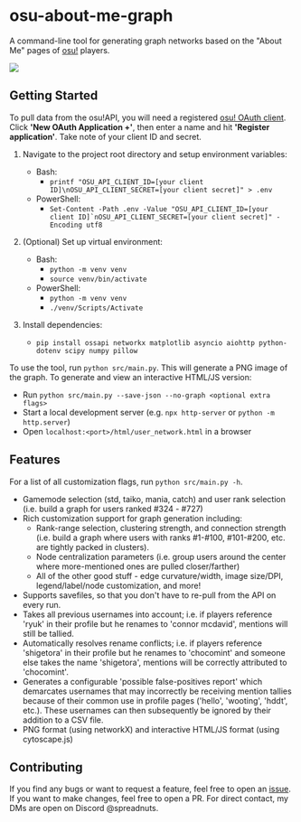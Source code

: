 # osu-about-me-graph

A command-line tool for generating graph networks based on the "About Me" pages of [osu!](https://osu.ppy.sh) players.

![](media/example-500.png)

## Getting Started
To pull data from the osu!API, you will need a registered [osu! OAuth client](https://osu.ppy.sh/home/account/edit). Click **'New OAuth Application +'**, then enter a name and hit **'Register application'**. Take note of your client ID and secret.

1. Navigate to the project root directory and setup environment variables:
    - Bash:
        - `printf "OSU_API_CLIENT_ID=[your client ID]\nOSU_API_CLIENT_SECRET=[your client secret]" > .env`
    - PowerShell:
        - ``Set-Content -Path .env -Value "OSU_API_CLIENT_ID=[your client ID]`nOSU_API_CLIENT_SECRET=[your client secret]" -Encoding utf8``

2. (Optional) Set up virtual environment:
    - Bash:
        - `python -m venv venv`
        - `source venv/bin/activate`
    - PowerShell:
        - `python -m venv venv`
        - `./venv/Scripts/Activate`

3. Install dependencies:
    - `pip install ossapi networkx matplotlib asyncio aiohttp python-dotenv scipy numpy pillow`

To use the tool, run `python src/main.py`. This will generate a PNG image of the graph. To generate and view an interactive HTML/JS version:
- Run `python src/main.py --save-json --no-graph <optional extra flags>`
- Start a local development server (e.g. `npx http-server` or `python -m http.server`)
- Open `localhost:<port>/html/user_network.html` in a browser

## Features
For a list of all customization flags, run `python src/main.py -h`.
- Gamemode selection (std, taiko, mania, catch) and user rank selection (i.e. build a graph for users ranked #324 - #727)
- Rich customization support for graph generation including:
    - Rank-range selection, clustering strength, and connection strength (i.e. build a graph where users with ranks #1-#100, #101-#200, etc. are tightly packed in clusters).
    - Node centralization parameters (i.e. group users around the center where more-mentioned ones are pulled closer/farther)
    - All of the other good stuff - edge curvature/width, image size/DPI, legend/label/node customization, and more!
- Supports savefiles, so that you don't have to re-pull from the API on every run.
- Takes all previous usernames into account; i.e. if players reference 'ryuk' in their profile but he renames to 'connor mcdavid', mentions will still be tallied.
- Automatically resolves rename conflicts; i.e. if players reference 'shigetora' in their profile but he renames to 'chocomint' and someone else takes the name 'shigetora', mentions will be correctly attributed to 'chocomint'.
- Generates a configurable 'possible false-positives report' which demarcates usernames that may incorrectly be receiving mention tallies because of their common use in profile pages ('hello', 'wooting', 'hddt', etc.). These usernames can then subsequently be ignored by their addition to a CSV file.
- PNG format (using networkX) and interactive HTML/JS format (using cytoscape.js)

## Contributing
If you find any bugs or want to request a feature, feel free to open an [issue](https://github.com/mbalsdon/osu-about-me-graph/issues). If you want to make changes, feel free to open a PR. For direct contact, my DMs are open on Discord @spreadnuts.
